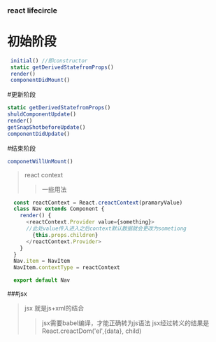 ### react lifecircle

# 初始阶段
```javascript
 initial() //即constructor
 static getDerivedStatefromProps()
 render()
 componentDidMount()
```
#更新阶段
```javascript
static getDerivedStatefromProps()
shuldComponentUpdate()
render()
getSnapShotbeforeUpdate()
componentDidUpdate()
```
#结束阶段
```javascript
componetWillUnMount()
```

>react context
>>一些用法
```javascript
  const reactContext = React.creactContext(pramaryValue)
  class Nav extends Component {
    render() {
      <reactContext.Provider value={something}>
      //此处value传入进入之后context默认数据就会更改为sometiong
        {this.props.children}
      </reactContext.Provider>
    }
  }
  Nav.item = NavItem
  NavItem.contextType = reactContext  

  export default Nav
```
###jsx

>jsx 就是js+xml的结合
>> jsx需要babel编译，才能正确转为js语法
>>jsx经过转义的结果是React.creactDom('el',{data}, child)
